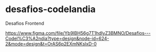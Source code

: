 # desafios-codelandia
Desafios Frontend

https://www.figma.com/file/Yb9IBH56g7T1hdIyZ3BMNO/Desafios---Codel%C3%A2ndia?type=design&node-id=624-2&mode=design&t=OrAS6p2EXmNKslxD-0
